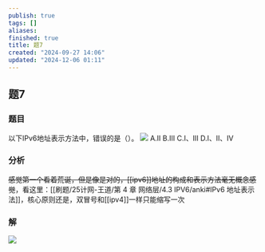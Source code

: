 ```yaml
---
publish: true
tags: []
aliases: 
finished: true
title: 题7
created: "2024-09-27 14:06"
updated: "2024-12-06 01:11"
---
```

## 题7
### 题目
以下IPv6地址表示方法中，错误的是（）。
![](https://img.hwenyi.tech/202409272147029.webp)
A.II
B.III
C.I、III
D.I、II、Ⅳ
### 分析
~~感觉第一个看着荒诞，但是像是对的，[[ipv6]]地址的构成和表示方法毫无概念感觉~~，看这里：[[刷题/25计网-王道/第 4 章 网络层/4.3 IPV6/anki#IPv6 地址表示法]]，核心原则还是，双冒号和[[ipv4]]一样只能缩写一次
### 解
![](https://img.hwenyi.tech/202411182214520.webp)
